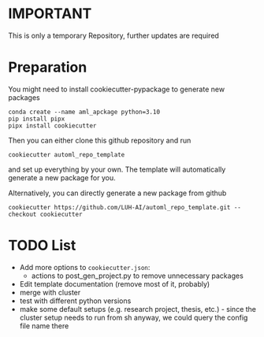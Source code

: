 # IMPORTANT
This is only a temporary Repository, further updates are required

# Preparation
You might need to install cookiecutter-pypackage to generate new packages 
```
conda create --name aml_apckage python=3.10
pip install pipx
pipx install cookiecutter
```

Then you can either clone this github repository and run
```
cookiecutter automl_repo_template
```

and set up everything by your own.
The template will automatically generate a new package for you.

Alternatively, you can directly generate a new package from github  

```
cookiecutter https://github.com/LUH-AI/automl_repo_template.git --checkout cookiecutter
```

# TODO List
* Add more options to `cookiecutter.json`:
  * actions to post_gen_project.py to remove unnecessary packages
* Edit template documentation (remove most of it, probably)
* merge with cluster
* test with different python versions
* make some default setups (e.g. research project, thesis, etc.) - since the cluster setup needs to run from sh anyway, we could query the config file name there